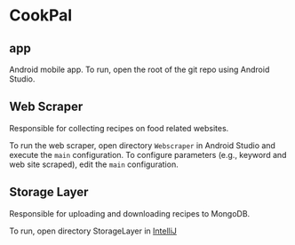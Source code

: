 # CookPal

## app

Android mobile app.
To run, open the root of the git repo using Android Studio.

## Web Scraper

Responsible for collecting recipes on food related websites.

To run the web scraper, open directory `Webscraper` in Android Studio and execute the `main` configuration.
To configure parameters (e.g., keyword and web site scraped), edit the `main` configuration.

## Storage Layer

Responsible for uploading and downloading recipes to MongoDB.

To run, open directory StorageLayer in [IntelliJ](https://www.jetbrains.com/idea/download/)